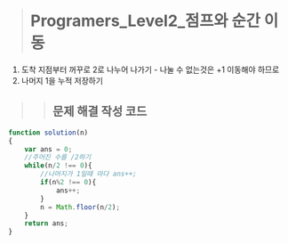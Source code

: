 ><h1>Programers_Level2_점프와 순간 이동</h1>
1. 도착 지점부터 꺼꾸로 2로 나누어 나가기 - 나눌 수 없는것은 +1 이동해야 하므로
2. 나머지 1을 누적 저장하기

>><h2>문제 해결 작성 코드</h2>
```javascript
function solution(n)
{
    var ans = 0;
    //주어진 수를 /2하기
    while(n/2 !== 0){
        //나머지가 1일때 마다 ans++;
        if(n%2 !== 0){
            ans++;
        }
        n = Math.floor(n/2);
    }
    return ans;
}
```
